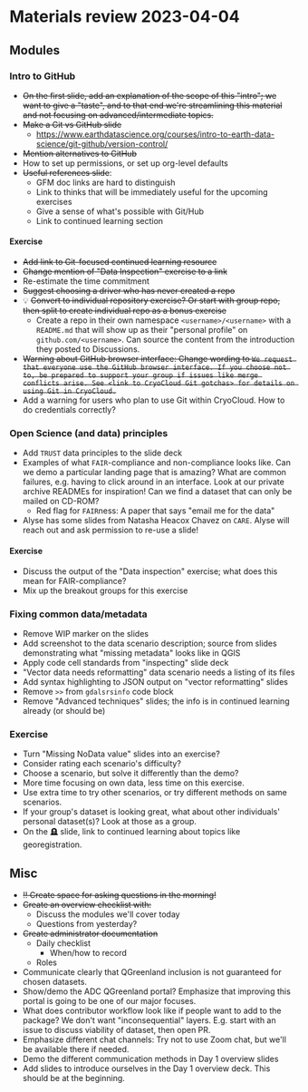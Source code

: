 # Materials review 2023-04-04

## Modules

### Intro to GitHub

* ~~On the first slide, add an explanation of the scope of this "intro"; we want to give a
  "taste", and to that end we're streamlining this material and not focusing on
  advanced/intermediate topics.~~
* ~~Make a Git vs GitHub slide~~
    * <https://www.earthdatascience.org/courses/intro-to-earth-data-science/git-github/version-control/>
* ~~Mention alternatives to GitHub~~
* How to set up permissions, or set up org-level defaults
* ~~Useful references slide~~:
    * GFM doc links are hard to distinguish
    * Link to thinks that will be immediately useful for the upcoming exercises
    * Give a sense of what's possible with Git/Hub
    * Link to continued learning section


#### Exercise

* ~~Add link to Git-focused continued learning resource~~
* ~~Change mention of "Data Inspection" exercise to a link~~
* Re-estimate the time commitment
* ~~Suggest choosing a driver who has never created a repo~~
* 💡 ~~Convert to individual repository exercise? Or start with group repo, then split to
    create individual repo as a bonus exercise~~
    * Create a repo in their own namespace `<username>/<username>` with a `README.md`
      that will show up as their "personal profile" on `github.com/<username>`. Can
      source the content from the introduction they posted to Discussions.
* ~~Warning about GitHub browser interface: Change wording to `We request that everyone
  use the GitHub browser interface. If you choose not to, be prepared to support your
  group if issues like merge conflicts arise. See <link to CryoCloud Git gotchas> for
  details on using Git in CryoCloud.`~~
* Add a warning for users who plan to use Git within CryoCloud. How to do credentials
  correctly?


### Open Science (and data) principles

* Add `TRUST` data principles to the slide deck
* Examples of what `FAIR`-compliance and non-compliance looks like. Can we demo a
  particular landing page that is amazing? What are common failures, e.g. having to
  click around in an interface. Look at our private archive READMEs for inspiration! Can
  we find a dataset that can only be mailed on CD-ROM?
    * Red flag for `FAIR`ness: A paper that says "email me for the data"
* Alyse has some slides from Natasha Heacox Chavez on `CARE`. Alyse will reach out and
  ask permission to re-use a slide!


#### Exercise

* Discuss the output of the "Data inspection" exercise; what does this mean for
  FAIR-compliance?
* Mix up the breakout groups for this exercise


### Fixing common data/metadata

* Remove WIP marker on the slides
* Add screenshot to the data scenario description; source from slides demonstrating what
  "missing metadata" looks like in QGIS
* Apply code cell standards from "inspecting" slide deck
* "Vector data needs reformatting" data scenario needs a listing of its files
* Add syntax highlighting to JSON output on "vector reformatting" slides
* Remove `>>` from `gdalsrsinfo` code block
* Remove "Advanced techniques" slides; the info is in continued learning already (or
  should be)


### Exercise

* Turn "Missing NoData value" slides into an exercise?
* Consider rating each scenario's difficulty?
* Choose a scenario, but solve it differently than the demo?
* More time focusing on own data, less time on this exercise.
* Use extra time to try other scenarios, or try different methods on same scenarios.
* If your group's dataset is looking great, what about other individuals' personal
  dataset(s)? Look at those as a group.
* On the 🪦 slide, link to continued learning about topics like georegistration.


## Misc

* ~~‼️ Create space for asking questions in the morning!~~
* ~~Create an overview checklist with:~~
    * Discuss the modules we'll cover today
    * Questions from yesterday?
* ~~Create administrator documentation~~
    * Daily checklist
        * When/how to record
    * Roles
* Communicate clearly that QGreenland inclusion is not guaranteed for chosen datasets.
* Show/demo the ADC QGreenland portal? Emphasize that improving this portal is going to
  be one of our major focuses.
* What does contributor workflow look like if people want to add to the package? We
  don't want "inconsequential" layers. E.g. start with an issue to discuss viability of
  dataset, then open PR.
* Emphasize different chat channels: Try not to use Zoom chat, but we'll be available
  there if needed.
* Demo the different communication methods in Day 1 overview slides
* Add slides to introduce ourselves in the Day 1 overview deck. This should be at the
  beginning.
